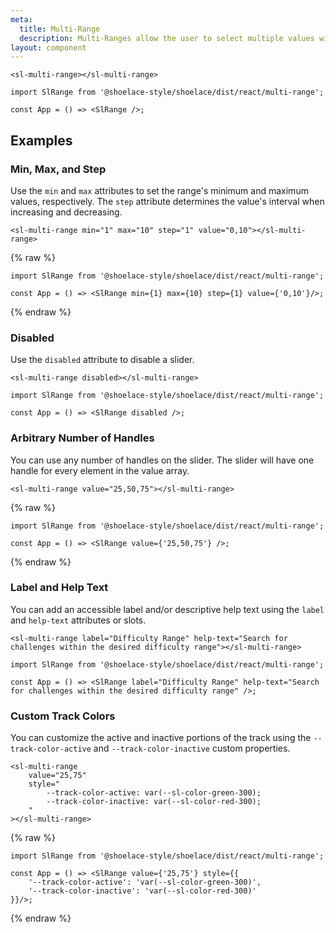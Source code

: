 ```yaml
---
meta:
  title: Multi-Range
  description: Multi-Ranges allow the user to select multiple values within a given range using a slider with multiple handles.
layout: component
---
```


```html:preview
<sl-multi-range></sl-multi-range>
```

```jsx:react
import SlRange from '@shoelace-style/shoelace/dist/react/multi-range';

const App = () => <SlRange />;
```

## Examples

### Min, Max, and Step

Use the `min` and `max` attributes to set the range's minimum and maximum values, respectively. The `step` attribute determines the value's interval when increasing and decreasing.

```html:preview
<sl-multi-range min="1" max="10" step="1" value="0,10"></sl-multi-range>
```

{% raw %}

```jsx:react
import SlRange from '@shoelace-style/shoelace/dist/react/multi-range';

const App = () => <SlRange min={1} max={10} step={1} value={'0,10'}/>;
```

{% endraw %}

### Disabled

Use the `disabled` attribute to disable a slider.

```html:preview
<sl-multi-range disabled></sl-multi-range>
```

```jsx:react
import SlRange from '@shoelace-style/shoelace/dist/react/multi-range';

const App = () => <SlRange disabled />;
```

### Arbitrary Number of Handles

You can use any number of handles on the slider. The slider will have one handle for every element in the value array.

```html:preview
<sl-multi-range value="25,50,75"></sl-multi-range>
```

{% raw %}

```jsx:react
import SlRange from '@shoelace-style/shoelace/dist/react/multi-range';

const App = () => <SlRange value={'25,50,75'} />;
```

{% endraw %}

### Label and Help Text

You can add an accessible label and/or descriptive help text using the `label` and `help-text` attributes or slots.

```html:preview
<sl-multi-range label="Difficulty Range" help-text="Search for challenges within the desired difficulty range"></sl-multi-range>
```

```jsx:react
import SlRange from '@shoelace-style/shoelace/dist/react/multi-range';

const App = () => <SlRange label="Difficulty Range" help-text="Search for challenges within the desired difficulty range" />;
```

### Custom Track Colors

You can customize the active and inactive portions of the track using the `--track-color-active` and `--track-color-inactive` custom properties.

```html:preview
<sl-multi-range
	value="25,75"
	style="
		--track-color-active: var(--sl-color-green-300);
		--track-color-inactive: var(--sl-color-red-300);
	"
></sl-multi-range>
```

{% raw %}

```jsx:react
import SlRange from '@shoelace-style/shoelace/dist/react/multi-range';

const App = () => <SlRange value={'25,75'} style={{
	'--track-color-active': 'var(--sl-color-green-300)',
	'--track-color-inactive': 'var(--sl-color-red-300)'
}}/>;
```

{% endraw %}
